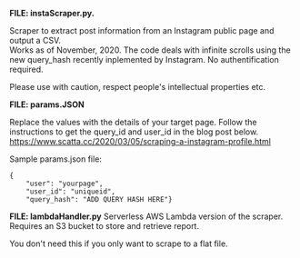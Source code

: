 **FILE: instaScraper.py.**

Scraper to extract post information from an Instagram public page and output a CSV.  
Works as of November, 2020. The code deals with infinite scrolls using the new query_hash recently inplemented by Instagram. 
No authentification required. 

Please use with caution, respect people's intellectual properties etc.

**FILE: params.JSON**

Replace the values with the details of your target page. Follow the instructions to get the query_id and user_id in the blog post below. 
https://www.scatta.cc/2020/03/05/scraping-a-instagram-profile.html

Sample params.json file:  

    {
        "user": "yourpage",  
        "user_id": "uniqueid",  
        "query_hash": "ADD QUERY HASH HERE"}  


**FILE: lambdaHandler.py**
Serverless AWS Lambda version of the scraper. Requires an S3 bucket to store and retrieve report.

You don't need this if you only want to scrape to a flat file.

